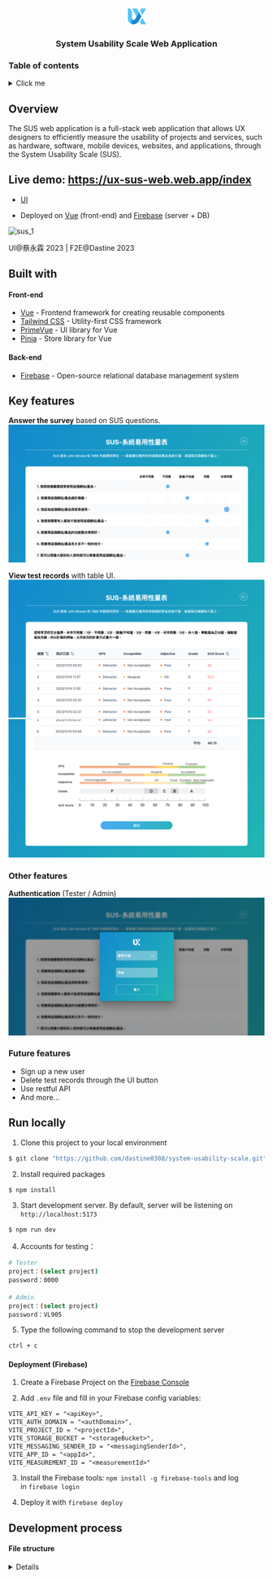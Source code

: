 <div align="center">
  <img width="35" height="35" src="src/assets/imgs/ux_icon.jpg" alt="issuezy logo">

### System Usability Scale Web Application

</div>

### Table of contents

<details>
<summary>Click me</summary>

- [Overview](#-overview)
- [Live demo: https://ux-sus-web.web.app/index
](#-live-demo-https://ux-sus-web.web.app/index)
- [Built with](#-built-with)
- [Key features](#-key-features)
- [Run locally](#-run-locally)
- [Development process](#-development-process)

</details>

## Overview
The SUS web application is a full-stack web application that allows UX designers to efficiently measure the usability of projects and services, such as hardware, software, mobile devices, websites, and applications, through the System Usability Scale (SUS).

## Live demo: https://ux-sus-web.web.app/index
* [UI](https://xd.adobe.com/view/fd6d89da-caaa-4bb6-99f9-fb2be37e509a-a83e/screen/64013c61-f377-4cbb-a040-6cc392c437ae/)

* Deployed on [Vue](https://vuejs.org/guide/introduction.html) (front-end) and [Firebase](https://firebase.google.com/) (server + DB)

<img width="680" alt="sus_1" src="https://user-images.githubusercontent.com/39666798/225238175-1d09000d-2fac-497a-9d9e-717649797711.png">

UI@蔡永霖 2023 | F2E@Dastine 2023

## Built with

#### Front-end

- [Vue](https://vuejs.org/guide/introduction.html) - Frontend framework for creating reusable components
- [Tailwind CSS](https://tailwindcss.com/) - Utility-first CSS framework
- [PrimeVue](https://primevue.org/) - UI library for Vue
- [Pinia](https://pinia.vuejs.org/) - Store library for Vue

#### Back-end

- [Firebase](https://firebase.google.com/) - Open-source relational database management system

## Key features

**Answer the survey** based on SUS questions.
![](src/assets/imgs/SUS_demo2-1.png)

**View test records** with table UI.
![](src/assets/imgs/SUS_demo3-1.png)
![](src/assets/imgs/SUS_demo3-2.png)

### Other features

**Authentication** (Tester / Admin)
![](src/assets/imgs/SUS_demo1.png)

### Future features

- Sign up a new user
- Delete test records through the UI button
- Use restful API
- And more...

## Run locally

1. Clone this project to your local environment

```bash
$ git clone "https://github.com/dastine0308/system-usability-scale.git"
```

2. Install required packages

```bash
$ npm install
```

3. Start development server. By default, server will be listening on `http://localhost:5173`

```bash
$ npm run dev
```

4. Accounts for testing：

```bash
# Tester
project：(select project)
password：0000

# Admin
project：(select project)
password：VL905
```

5. Type the following command to stop the development server

```bash
ctrl + c
```

#### Deployment (Firebase)

1. Create a Firebase Project on the [Firebase Console](https://console.firebase.google.com/u/0/)

2. Add `.env` file and fill in your Firebase config variables:
```
VITE_API_KEY = "<apiKey>",
VITE_AUTH_DOMAIN = "<authDomain>",
VITE_PROJECT_ID = "<projectId>",
VITE_STORAGE_BUCKET = "<storageBucket>",
VITE_MESSAGING_SENDER_ID = "<messagingSenderId>",
VITE_APP_ID = "<appId>",
VITE_MEASUREMENT_ID = "<measurementId>"
```

3. Install the Firebase tools: `npm install -g firebase-tools` and log in `firebase login`

4. Deploy it with `firebase deploy`

## Development process

#### File structure

<details>
<summary>Details</summary>

```
|-- firebase
|   |__ config.js
|-- public                    # 不進行打包編譯的檔案，資料夾（不會壓縮、不會加 hash 值）e.g., icon
|-- src
|   |-- assets                # 靜態資源相關 e.g., 圖片
|   |   |-- imgs              
|   |   |__ style
|   |   |   |-- vendors       # 第三方套件樣式
|   |   |   |__ layout.css
|   |-- components
|   |   |-- form
|   |   |   |-- LoginForm.vue     # 登入表單元件
|   |   |   |__ SurveyForm.vue    # 測試問卷元件
|   |   |-- layout
|   |   |   |-- LayoutHeader.vue  # header模版
|   |   |   |__ LayoutContent.vue # 內容模版
|   |-- plugins               # 共用插件
|   |   |-- api
|   |   |   |__ index.js
|   |   |__ user
|   |       |__ index.js     
|   |__ router
|   |   |__ index.js
|   |__ stores                # pinia 全域狀態
|   |   |-- pinia.js 
|   |   |__ useUser.js
|   |__ pages
|   |   |-- Index.vue         # 首頁
|   |   |-- MainPage.vue      # 主要頁
|   |   |__ Result.vue        # 結果頁
|   |-- App.vue               # 專案的根元件
|   |__ main.js               # 專案的程式進入點
|-- .env                      # 環境變數
|-- .eslintrc.cjs
|-- .firebaserc
|-- .gitignore
|-- .prettierrc.json        
|-- firebase.json             # firebase 設定檔
|-- index.html                # 專業模版， Vue 應用程式會透過這個 HTML 頁面來進行
|-- package.json              # 定義相依的相關套件及應用程式的資訊
|-- postcss.config.js         # postcss 設定檔
|-- tailwind.config.js        # tailwind css 設定檔
|__ vite.config.js            # vite 設定檔
```

</details>
